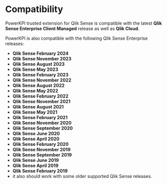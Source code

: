 # Compatibility

PowerKPI trusted extension for Qlik Sense is compatible with the latest **Qlik Sense Enterprise Client Managed**  release  as well as **Qlik Cloud**.

PowerKPI is also compatible with the following Qlik Sense Enterprise releases:&#x20;

* **Qlik Sense February 2024**
* **Qlik Sense November 2023**
* **Qlik Sense August 2023**
* **Qlik Sense May 2023**
* **Qlik Sense February 2023**
* **Qlik Sense November 2022**
* **Qlik Sense August 2022**
* **Qlik Sense May 2022**
* **Qlik Sense February 2022**
* **Qlik Sense November 2021**
* **Qlik Sense August 2021**
* **Qlik Sense May 2021**
* **Qlik Sense February 2021**
* **Qlik Sense November 2020**
* **Qlik Sense September 2020**
* **Qlik Sense June 2020**&#x20;
* **Qlik Sense April 2020**
* **Qlik Sense February 2020** &#x20;
* **Qlik Sense November 2019**
* **Qlik Sense September 2019**
* **Qlik Sense June 2019**
* **Qlik Sense April 2019**
* **Qlik Sense February 2019**
* it also should work with some older supported Qlik Sense releases.&#x20;
